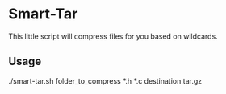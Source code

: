 # Smart-Tar

This little script will compress files for you based on wildcards.

## Usage

./smart-tar.sh folder_to_compress *.h *.c destination.tar.gz


